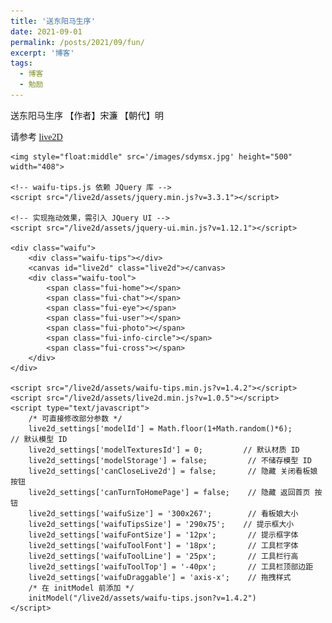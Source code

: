 ```yaml
---
title: '送东阳马生序'
date: 2021-09-01
permalink: /posts/2021/09/fun/
excerpt: '博客'
tags:
  - 博客
  - 勉励
---
```


送东阳马生序   【作者】宋濂    【朝代】明

请参考 [live2D](http://lostagex.github.io/live2d/sdymsx.html)


<body style="font-family: 'Microsoft YaHei';">
	
	<img style="float:middle" src='/images/sdymsx.jpg' height="500" width="408"> 
        
    <!-- waifu-tips.js 依赖 JQuery 库 -->
    <script src="/live2d/assets/jquery.min.js?v=3.3.1"></script>
    
    <!-- 实现拖动效果，需引入 JQuery UI -->
    <script src="/live2d/assets/jquery-ui.min.js?v=1.12.1"></script>
    
    <div class="waifu">
        <div class="waifu-tips"></div>
        <canvas id="live2d" class="live2d"></canvas>
        <div class="waifu-tool">
            <span class="fui-home"></span>
            <span class="fui-chat"></span>
            <span class="fui-eye"></span>
            <span class="fui-user"></span>
            <span class="fui-photo"></span>
            <span class="fui-info-circle"></span>
            <span class="fui-cross"></span>
        </div>
    </div>
        
    <script src="/live2d/assets/waifu-tips.min.js?v=1.4.2"></script>
    <script src="/live2d/assets/live2d.min.js?v=1.0.5"></script>
    <script type="text/javascript">
        /* 可直接修改部分参数 */
        live2d_settings['modelId'] = Math.floor(1+Math.random()*6);                  // 默认模型 ID
        live2d_settings['modelTexturesId'] = 0;         // 默认材质 ID
        live2d_settings['modelStorage'] = false;         // 不储存模型 ID
        live2d_settings['canCloseLive2d'] = false;       // 隐藏 关闭看板娘 按钮
        live2d_settings['canTurnToHomePage'] = false;    // 隐藏 返回首页 按钮
        live2d_settings['waifuSize'] = '300x267';        // 看板娘大小
        live2d_settings['waifuTipsSize'] = '290x75';    // 提示框大小
        live2d_settings['waifuFontSize'] = '12px';       // 提示框字体
        live2d_settings['waifuToolFont'] = '18px';       // 工具栏字体
        live2d_settings['waifuToolLine'] = '25px';       // 工具栏行高
        live2d_settings['waifuToolTop'] = '-40px';       // 工具栏顶部边距
        live2d_settings['waifuDraggable'] = 'axis-x';    // 拖拽样式
        /* 在 initModel 前添加 */
        initModel("/live2d/assets/waifu-tips.json?v=1.4.2")
    </script>
</body>

